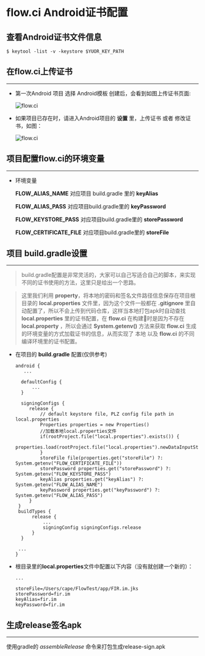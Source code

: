 # flow.ci Android证书配置

## 查看Android证书文件信息

```
$ keytool -list -v -keystore $YUOR_KEY_PATH
```

## 在**flow.ci**上传证书

--------------------------------------------------------------------------------

- 第一次Android 项目 选择 Android模板 创建后，会看到如图上传证书页面:

  ![flow.ci](http://firimg.fir.im/2016-11-08-DingTalk20161108104720.png)

- 如果项目已存在时，请进入Android项目的 **设置** 里，上传证书 或者 修改证书，如图：

  ![flow.ci](http://firimg.fir.im/2016-11-08-DingTalk20161108113025.png)

## 项目配置**flow.ci**的环境变量

--------------------------------------------------------------------------------

- 环境变量

  **FLOW_ALIAS_NAME** 对应项目 build.gradle 里的 **keyAlias**

  **FLOW_ALIAS_PASS** 对应项目build.gradle里的 **keyPassword**

  **FLOW_KEYSTORE_PASS** 对应项目build.gradle里的 **storePassword**

  **FLOW_CERTIFICATE_FILE** 对应项目build.gradle里的 **storeFile**

## 项目 **build.gradle**设置

--------------------------------------------------------------------------------

> build.gradle配置是非常灵活的，大家可以自己写适合自己的脚本，来实现不同的证书使用的方法，这里只是给出一个思路。

> 这里我们利用 **property**，将本地的密码和签名文件路径信息保存在项目根目录的 **local.properties** 文件里，因为这个文件一般都在 **.gitignore** 里自动配置了，所以不会上传到代码仓库，这样当本地打包apk时自动查找 **local.properties** 里的证书配置，在 **flow.ci** 在构建时是因为不存在 **local.property** ，所以会通过 **System.getenv()** 方法来获取 **flow.ci** 生成的环境变量的方式加载证书的信息，从而实现了 本地 以及 **flow.ci** 的不同编译环境里的证书配置。

- 在项目的 **build.gradle** 配置(仅供参考)

  ```
  android {
     ...

    defaultConfig {
        ...
    }

    signingConfigs {
       release {
           // default keystore file, PLZ config file path in local.properties
           Properties properties = new Properties()
           //加载本地local.properties文件
           if(rootProject.file("local.properties").exists()) {
               properties.load(rootProject.file("local.properties").newDataInputStream())
           }
           storeFile file(properties.get("storeFile") ?: System.getenv("FLOW_CERTIFICATE_FILE"))
           storePassword properties.get("storePassword") ?: System.getenv("FLOW_KEYSTORE_PASS")
           keyAlias properties.get("keyAlias") ?: System.getenv("FLOW_ALIAS_NAME")
           keyPassword properties.get("keyPassword") ?: System.getenv("FLOW_ALIAS_PASS")
       }
   }
   buildTypes {
        release {
            ...
            signingConfig signingConfigs.release
        }
    }

   ...
  }
  ```

- 根目录里的**local.properties**文件中配置以下内容（没有就创建一个新的）：

  ```
  ...

  storeFile=/Users/cape/FlowTest/app/FIR.im.jks
  storePassword=fir.im
  keyAlias=fir.im
  keyPassword=fir.im
  ```

## 生成release签名apk

--------------------------------------------------------------------------------

使用gradle的 _assembleRelease_ 命令来打包生成release-sign.apk
